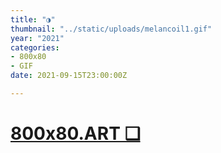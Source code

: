 ```yaml
---
title: "◑"
thumbnail: "../static/uploads/melancoil1.gif"
year: "2021"
categories:
- 800x80
- GIF
date: 2021-09-15T23:00:00Z

---
```

# [800x80.ART ❑](https://800x80.art/ "800x80.ART")

#### 
